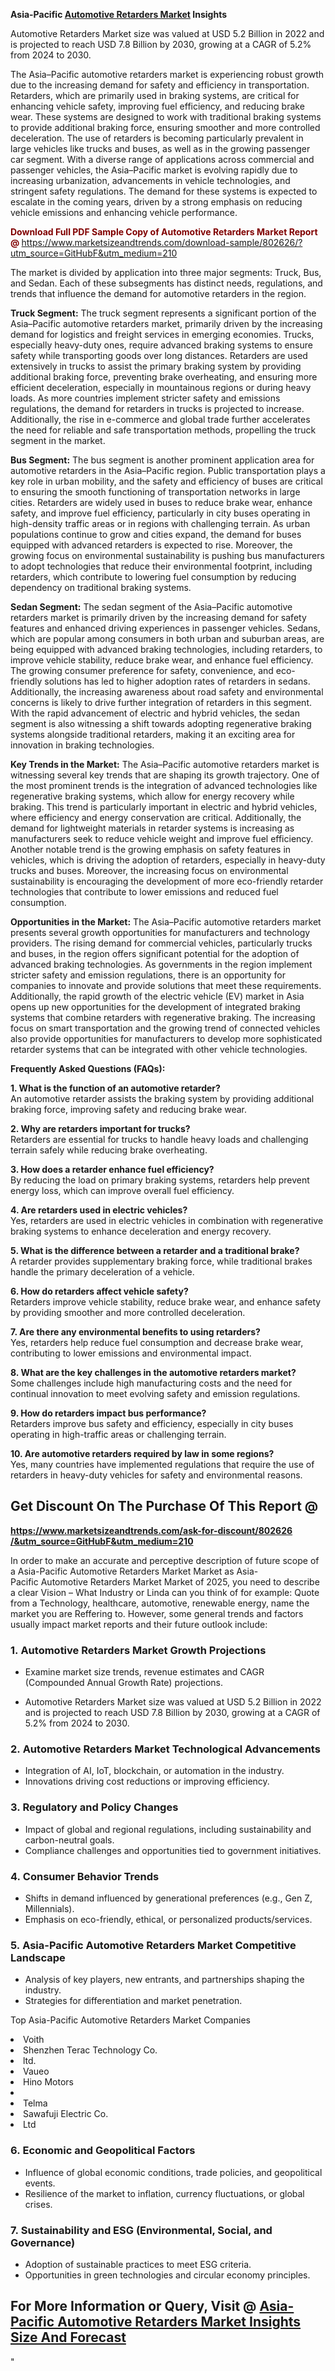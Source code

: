 <p><strong>Asia-Pacific&nbsp;<a href=""https://www.marketsizeandtrends.com/download-sample/802626/&amp;utm_source=GitHubF&amp;utm_medium=210"">Automotive Retarders Market</a> Insights</strong></p><p>Automotive Retarders Market size was valued at USD 5.2 Billion in 2022 and is projected to reach USD 7.8 Billion by 2030, growing at a CAGR of 5.2% from 2024 to 2030.</p><p><p>The Asia–Pacific automotive retarders market is experiencing robust growth due to the increasing demand for safety and efficiency in transportation. Retarders, which are primarily used in braking systems, are critical for enhancing vehicle safety, improving fuel efficiency, and reducing brake wear. These systems are designed to work with traditional braking systems to provide additional braking force, ensuring smoother and more controlled deceleration. The use of retarders is becoming particularly prevalent in large vehicles like trucks and buses, as well as in the growing passenger car segment. With a diverse range of applications across commercial and passenger vehicles, the Asia–Pacific market is evolving rapidly due to increasing urbanization, advancements in vehicle technologies, and stringent safety regulations. The demand for these systems is expected to escalate in the coming years, driven by a strong emphasis on reducing vehicle emissions and enhancing vehicle performance. <p><strong><span style="color: #800000;">Download Full PDF Sample Copy of Automotive Retarders Market Report @</span>&nbsp;</strong><a href="https://www.marketsizeandtrends.com/download-sample/802626/?utm_source=GitHubF&amp;utm_medium=210" target="_blank">https://www.marketsizeandtrends.com/download-sample/802626/?utm_source=GitHubF&amp;utm_medium=210</a></p>The market is divided by application into three major segments: Truck, Bus, and Sedan. Each of these subsegments has distinct needs, regulations, and trends that influence the demand for automotive retarders in the region.<p><b>Truck Segment:</b> The truck segment represents a significant portion of the Asia–Pacific automotive retarders market, primarily driven by the increasing demand for logistics and freight services in emerging economies. Trucks, especially heavy-duty ones, require advanced braking systems to ensure safety while transporting goods over long distances. Retarders are used extensively in trucks to assist the primary braking system by providing additional braking force, preventing brake overheating, and ensuring more efficient deceleration, especially in mountainous regions or during heavy loads. As more countries implement stricter safety and emissions regulations, the demand for retarders in trucks is projected to increase. Additionally, the rise in e-commerce and global trade further accelerates the need for reliable and safe transportation methods, propelling the truck segment in the market.<p><b>Bus Segment:</b> The bus segment is another prominent application area for automotive retarders in the Asia–Pacific region. Public transportation plays a key role in urban mobility, and the safety and efficiency of buses are critical to ensuring the smooth functioning of transportation networks in large cities. Retarders are widely used in buses to reduce brake wear, enhance safety, and improve fuel efficiency, particularly in city buses operating in high-density traffic areas or in regions with challenging terrain. As urban populations continue to grow and cities expand, the demand for buses equipped with advanced retarders is expected to rise. Moreover, the growing focus on environmental sustainability is pushing bus manufacturers to adopt technologies that reduce their environmental footprint, including retarders, which contribute to lowering fuel consumption by reducing dependency on traditional braking systems.<p><b>Sedan Segment:</b> The sedan segment of the Asia–Pacific automotive retarders market is primarily driven by the increasing demand for safety features and enhanced driving experiences in passenger vehicles. Sedans, which are popular among consumers in both urban and suburban areas, are being equipped with advanced braking technologies, including retarders, to improve vehicle stability, reduce brake wear, and enhance fuel efficiency. The growing consumer preference for safety, convenience, and eco-friendly solutions has led to higher adoption rates of retarders in sedans. Additionally, the increasing awareness about road safety and environmental concerns is likely to drive further integration of retarders in this segment. With the rapid advancement of electric and hybrid vehicles, the sedan segment is also witnessing a shift towards adopting regenerative braking systems alongside traditional retarders, making it an exciting area for innovation in braking technologies.<p><b>Key Trends in the Market:</b> The Asia–Pacific automotive retarders market is witnessing several key trends that are shaping its growth trajectory. One of the most prominent trends is the integration of advanced technologies like regenerative braking systems, which allow for energy recovery while braking. This trend is particularly important in electric and hybrid vehicles, where efficiency and energy conservation are critical. Additionally, the demand for lightweight materials in retarder systems is increasing as manufacturers seek to reduce vehicle weight and improve fuel efficiency. Another notable trend is the growing emphasis on safety features in vehicles, which is driving the adoption of retarders, especially in heavy-duty trucks and buses. Moreover, the increasing focus on environmental sustainability is encouraging the development of more eco-friendly retarder technologies that contribute to lower emissions and reduced fuel consumption.<p><b>Opportunities in the Market:</b> The Asia–Pacific automotive retarders market presents several growth opportunities for manufacturers and technology providers. The rising demand for commercial vehicles, particularly trucks and buses, in the region offers significant potential for the adoption of advanced braking technologies. As governments in the region implement stricter safety and emission regulations, there is an opportunity for companies to innovate and provide solutions that meet these requirements. Additionally, the rapid growth of the electric vehicle (EV) market in Asia opens up new opportunities for the development of integrated braking systems that combine retarders with regenerative braking. The increasing focus on smart transportation and the growing trend of connected vehicles also provide opportunities for manufacturers to develop more sophisticated retarder systems that can be integrated with other vehicle technologies.<p><b>Frequently Asked Questions (FAQs):</b></p><p><b>1. What is the function of an automotive retarder?</b><br>An automotive retarder assists the braking system by providing additional braking force, improving safety and reducing brake wear.</p><p><b>2. Why are retarders important for trucks?</b><br>Retarders are essential for trucks to handle heavy loads and challenging terrain safely while reducing brake overheating.</p><p><b>3. How does a retarder enhance fuel efficiency?</b><br>By reducing the load on primary braking systems, retarders help prevent energy loss, which can improve overall fuel efficiency.</p><p><b>4. Are retarders used in electric vehicles?</b><br>Yes, retarders are used in electric vehicles in combination with regenerative braking systems to enhance deceleration and energy recovery.</p><p><b>5. What is the difference between a retarder and a traditional brake?</b><br>A retarder provides supplementary braking force, while traditional brakes handle the primary deceleration of a vehicle.</p><p><b>6. How do retarders affect vehicle safety?</b><br>Retarders improve vehicle stability, reduce brake wear, and enhance safety by providing smoother and more controlled deceleration.</p><p><b>7. Are there any environmental benefits to using retarders?</b><br>Yes, retarders help reduce fuel consumption and decrease brake wear, contributing to lower emissions and environmental impact.</p><p><b>8. What are the key challenges in the automotive retarders market?</b><br>Some challenges include high manufacturing costs and the need for continual innovation to meet evolving safety and emission regulations.</p><p><b>9. How do retarders impact bus performance?</b><br>Retarders improve bus safety and efficiency, especially in city buses operating in high-traffic areas or challenging terrain.</p><p><b>10. Are automotive retarders required by law in some regions?</b><br>Yes, many countries have implemented regulations that require the use of retarders in heavy-duty vehicles for safety and environmental reasons.</p></p><h2><strong>Get Discount On The Purchase Of This Report @&nbsp;</strong></h2><p><strong><a href=""https://www.marketsizeandtrends.com/ask-for-discount/802626/&amp;utm_source=GitHubF&amp;utm_medium=210"" target=""_blank"">https://www.marketsizeandtrends.com/ask-for-discount/802626<br />/&amp;utm_source=GitHubF&amp;utm_medium=210</a></strong></p><p>In order to make an accurate and perceptive description of future scope of a Asia-Pacific&nbsp;Automotive Retarders Market Market as Asia-Pacific&nbsp;Automotive Retarders Market Market of 2025, you need to describe a clear Vision &ndash; What Industry or Linda can you think of for example: Quote from a Technology, healthcare, automotive, renewable energy, name the market you are Reffering to. However, some general trends and factors usually impact market reports and their future outlook include:</p><h3>1.&nbsp;<strong>Automotive Retarders Market Growth Projections</strong></h3><ul><li>Examine market size trends, revenue estimates and CAGR (Compounded Annual Growth Rate) projections.</li><li><p>Automotive Retarders Market size was valued at USD 5.2 Billion in 2022 and is projected to reach USD 7.8 Billion by 2030, growing at a CAGR of 5.2% from 2024 to 2030.</p></li></ul><h3>2.&nbsp;<strong>Automotive Retarders Market Technological Advancements</strong></h3><ul><li>Integration of AI, IoT, blockchain, or automation in the industry.</li><li>Innovations driving cost reductions or improving efficiency.</li></ul><h3>3.&nbsp;<strong>Regulatory and Policy Changes</strong></h3><ul><li>Impact of global and regional regulations, including sustainability and carbon-neutral goals.</li><li>Compliance challenges and opportunities tied to government initiatives.</li></ul><h3>4.&nbsp;<strong>Consumer Behavior Trends</strong></h3><ul><li>Shifts in demand influenced by generational preferences (e.g., Gen Z, Millennials).</li><li>Emphasis on eco-friendly, ethical, or personalized products/services.</li></ul><h3>5.&nbsp;<strong>Asia-Pacific Automotive Retarders Market Competitive Landscape</strong></h3><ul><li>Analysis of key players, new entrants, and partnerships shaping the industry.</li><li>Strategies for differentiation and market penetration.</li></ul><p data-pm-slice=""1 1 []"">Top Asia-Pacific Automotive Retarders Market Companies</p><div data-test-id=""""><p><li>Voith</li><li> Shenzhen Terac Technology Co.</li><li>ltd.</li><li> Vaueo</li><li> Hino Motors</li><li></li><li> Telma</li><li> Sawafuji Electric Co.</li><li> Ltd</li></p></div><h3>6.&nbsp;<strong>Economic and Geopolitical Factors</strong></h3><ul><li>Influence of global economic conditions, trade policies, and geopolitical events.</li><li>Resilience of the market to inflation, currency fluctuations, or global crises.</li></ul><h3>7.&nbsp;<strong>Sustainability and ESG (Environmental, Social, and Governance)</strong></h3><ul><li>Adoption of sustainable practices to meet ESG criteria.</li><li>Opportunities in green technologies and circular economy principles.</li></ul><h2><strong>For More Information or Query, Visit @&nbsp;</strong><a href=""https://www.verifiedmarketreports.com/product/automotive-retarders-market/"" target=""_blank"">Asia-Pacific Automotive Retarders Market Insights Size And Forecast</a></h2>"
